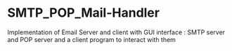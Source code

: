 # SMTP_POP_Mail-Handler
Implementation of Email Server and client with GUI interface : SMTP server and POP server and a client program to interact with them
